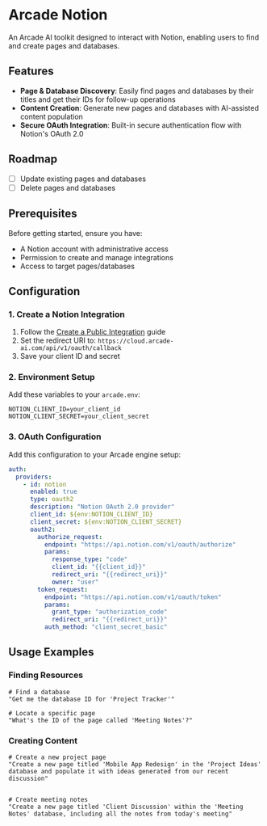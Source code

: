 # Arcade Notion

An Arcade AI toolkit designed to interact with Notion, enabling users to find and create pages and databases.

## Features

- **Page & Database Discovery**: Easily find pages and databases by their titles and get their IDs for follow-up operations
- **Content Creation**: Generate new pages and databases with AI-assisted content population
- **Secure OAuth Integration**: Built-in secure authentication flow with Notion's OAuth 2.0

## Roadmap

- [ ] Update existing pages and databases
- [ ] Delete pages and databases

## Prerequisites

Before getting started, ensure you have:

- A Notion account with administrative access
- Permission to create and manage integrations
- Access to target pages/databases

## Configuration

### 1. Create a Notion Integration

1. Follow the [Create a Public Integration](https://developers.notion.com/docs/authorization#public-integration-auth-flow-set-up) guide
2. Set the redirect URI to: `https://cloud.arcade-ai.com/api/v1/oauth/callback`
3. Save your client ID and secret

### 2. Environment Setup

Add these variables to your `arcade.env`:

```env
NOTION_CLIENT_ID=your_client_id
NOTION_CLIENT_SECRET=your_client_secret
```

### 3. OAuth Configuration

Add this configuration to your Arcade engine setup:

```yaml
auth:
  providers:
    - id: notion
      enabled: true
      type: oauth2
      description: "Notion OAuth 2.0 provider"
      client_id: ${env:NOTION_CLIENT_ID}
      client_secret: ${env:NOTION_CLIENT_SECRET}
      oauth2:
        authorize_request:
          endpoint: "https://api.notion.com/v1/oauth/authorize"
          params:
            response_type: "code"
            client_id: "{{client_id}}"
            redirect_uri: "{{redirect_uri}}"
            owner: "user"
        token_request:
          endpoint: "https://api.notion.com/v1/oauth/token"
          params:
            grant_type: "authorization_code"
            redirect_uri: "{{redirect_uri}}"
          auth_method: "client_secret_basic"
```

## Usage Examples

### Finding Resources

```plaintext
# Find a database
"Get me the database ID for 'Project Tracker'"

# Locate a specific page
"What's the ID of the page called 'Meeting Notes'?"
```

### Creating Content

```plaintext
# Create a new project page
"Create a new page titled 'Mobile App Redesign' in the 'Project Ideas' database and populate it with ideas generated from our recent discussion"


# Create meeting notes
"Create a new page titled 'Client Discussion' within the 'Meeting Notes' database, including all the notes from today's meeting"
```
